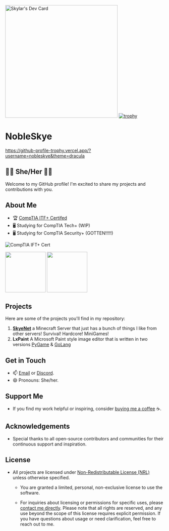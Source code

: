 <a href="https://app.daily.dev/skylar"><img src="https://api.daily.dev/devcards/v2/MGqLkeFpdnZEb4VOvCmE2.png?r=nc6&type=default" width="356" alt="Skylar's Dev Card"/></a>
[![trophy](https://github-profile-trophy.vercel.app/?username=nobleskye&theme=onedark)](https://github.com/ryo-ma/github-profile-trophy)

# NobleSkye
https://github-profile-trophy.vercel.app/?username=nobleskye&theme=dracula
## 🏳️‍⚧️ She/Her 🏳️‍⚧️

Welcome to my GitHub profile! I'm excited to share my projects and contributions with you.
## About Me
- 🏆 [CompTIA ITF+ Certifed](https://www.comptia.org/certifications/it-fundamentals)
- 🖥️ Studying for CompTIA Tech+ (WIP)
- 🖥️ Studying for CompTIA Security+ (GOTTEN!!!!!)

![CompTIA IFT+ Cert]()

<img src="https://github.com/user-attachments/assets/f549ccd4-0350-4531-82a3-0182e5ed0d0d" alt="" data-canonical-src="https://github.com/user-attachments/assets/f549ccd4-0350-4531-82a3-0182e5ed0d0d" width="128" height="128" />
<img src="https://github.com/user-attachments/assets/d688d1b6-94d3-4041-a4ca-47e50afd5d65" alt="" data-canonical-src="https://github.com/user-attachments/assets/d688d1b6-94d3-4041-a4ca-47e50afd5d65" width="128" height="128" />

## Projects
Here are some of the projects you'll find in my repository:
1. **[SkyeNet](https://www.skye.host)** a Minecraft Server that just has a bunch of things I like from other servers! Survival! Hardcore! MiniGames!
2. **LxPaint** A Microsoft Paint style image editor that is written in two versions [PyGame](https://www.pygame.org) & [GoLang](https://go.dev) 
   
## Get in Touch
- 📫 [Email](mailto:Rainblueskylar@gmail.com) or [Discord](https://discord.com/PrettySkye).
- 😄 Pronouns: She/her.

## Support Me
- If you find my work helpful or inspiring, consider [buying me a coffee](https://ko-fi.com/nobleskye) ☕️.

## Acknowledgements
- Special thanks to all open-source contributors and communities for their continuous support and inspiration.

## License
- All projects are licensed under [Non-Redistributable License (NRL)](https://github.com/NobleSkye/Nobleskye/blob/main/license.md) unless otherwise specified.
  - You are granted a limited, personal, non-exclusive license to use the software. 

  - For inquiries about licensing or permissions for specific uses, please [contact me directly](https://nobleskye.dev/#contact).
Please note that all rights are reserved, and any use beyond the scope of this license requires explicit permission. If you have questions about usage or need clarification, feel free to reach out to me.
